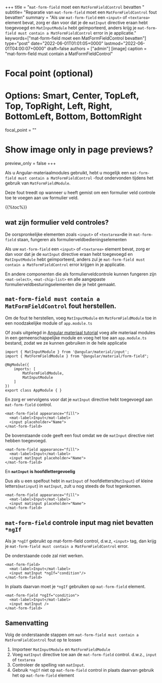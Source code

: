 +++
title   = "`mat-form-field` moet een `MatFormFieldControl` bevatten "
subtitle= "Reparatie van `mat-form-field` moet een `MatFormFieldControl` fout bevatten"
summary = "Als uw `mat-form-field` een `<input>` of `<textarea>` element bevat, zorg er dan voor dat je de `matInput` directive eraan hebt toegevoegd en `MatInputModule` hebt geïmporteerd, anders krijg je `mat-form-field must contain a MatFormFieldControl` error in je applicatie."
keywords=["mat-form-field moet een MatFormFieldControl bevatten"]
type="post"
date="2022-06-01T01:01:05+0000"
lastmod="2022-06-01T04:00:07+0000"
draft=false
authors = ["admin"]
[image]
  caption = "mat-form-field must contain a MatFormFieldControl"

  # Focal point (optional)
  # Options: Smart, Center, TopLeft, Top, TopRight, Left, Right, BottomLeft, Bottom, BottomRight
  focal_point = ""

  # Show image only in page previews?
  preview_only = false
+++

Als u Angular-materiaalmodules gebruikt, hebt u mogelijk een `mat-form-field must contain a MatFormFieldControl` -fout ondervonden tijdens het gebruik van `MatFormFieldModule`.

Deze fout treedt op wanneer u heeft gemist om een formulier veld controle toe te voegen aan uw formulier veld.

{{%toc%}}

## wat zijn formulier veld controles? 

De oorspronkelijke elementen zoals `<input>` of `<textarea>`die in `mat-form-field` staan, fungeren als formulierveldbedieningselementen 

Als uw `mat-form-field` een `<input>` of `<textarea>` element bevat, zorg er dan voor dat je de `matInput` directive eraan hebt toegevoegd en `MatInputModule` hebt geïmporteerd, anders zul je `mat-form-field must contain a MatFormFieldControl` error krijgen in je applicatie.

En andere componenten die als formulierveldcontrole kunnen fungeren zijn `<mat-select>`, `<mat-chip-list>` en alle aangepaste formulierveldbesturingselementen die je hebt gemaakt.


## `mat-form-field must contain a MatFormFieldControl` fout herstellen.

Om de fout te herstellen, voeg `MatInputModule` en `MatFormFieldModule` toe in een noodzakelijke module of `app.module.ts` 

Of zoals uitgelegd in [Angular materiaal tutorial](https://www.angularjswiki.com/material/) voeg alle materiaal modules in een gemeenschappelijke module en voeg het toe aan `app.module.ts` bestand, zodat we ze kunnen gebruiken in de hele applicatie 

```
import { MatInputModule } from '@angular/material/input';
import { MatFormFieldModule } from "@angular/material/form-field";

@NgModule({
    imports: [
        MatFormFieldModule,
        MatInputModule
    ]
})
export class AppModule { }

```

En zorg er vervolgens voor dat je `matInput` directive hebt toegevoegd aan `mat-form-field` control.

```
<mat-form-field appearance="fill">
  <mat-label>Input</mat-label>
  <input placeholder="Name">
</mat-form-field>
```

De bovenstaande code geeft een fout omdat we de `matInput` directive niet hebben toegevoegd.

```
<mat-form-field appearance="fill">
  <mat-label>Input</mat-label>
  <input matInput placeholder="Name">
</mat-form-field>
```

En **`matInput` is hoofdlettergevoelig** 

Dus als u een spelfout hebt in `matInput` of hoofdletters(`MatInput`) of kleine letters(`matinput`) in `matInput`, zult u nog steeds de fout tegenkomen.

```
<mat-form-field appearance="fill">
  <mat-label>Input</mat-label>
  <input matinput placeholder="Name">
</mat-form-field>
```

## `mat-form-field` controle input mag niet bevatten `*ngIf`

Als je `*ngIf` gebruikt op mat-form-field control, d.w.z, `<input>` tag, dan krijg je `mat-form-field must contain a MatFormFieldControl` error.

De onderstaande code zal niet werken.

```
<mat-form-field>
  <mat-label>Input</mat-label>
  <input matInput *ngIf="condition"/>
</mat-form-field>
```

In plaats daarvan moet je `*ngIf` gebruiken op `mat-form-field` element.

```
<mat-form-field *ngIf="condition">
  <mat-label>Input</mat-label>
  <input matInput />
</mat-form-field>

```

## Samenvatting

Volg de onderstaande stappen om `mat-form-field must contain a MatFormFieldControl` fout op te lossen

1. Importeer `MatInputModule` en `MatFormFieldModule` 
2. Voeg `matInput` directive toe aan de `mat-form-field` control. d.w.z., `input` of `textarea`
3. Controleer de spelling van `matInput`.
4. Gebruik `*ngIf` niet op `mat-form-field` control in plaats daarvan gebruik het op `mat-form-field` element

